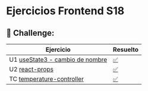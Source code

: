 # Ejercicios Frontend S18

## 🚀 Challenge:

| Ejercicio                                                                                             | Resuelto                                                                          |
| ----------------------------------------------------------------------------------------------------- | --------------------------------------------------------------------------------- |
| U1 [useState3 - cambio de nombre](https://github.com/TheBridge-FullStackDeveloper/ejercicio-useState) | [✅](https://github.com/TheBridge-FullStackDeveloper/ejercicio-useState-solucion) |
| U2 [react-props](https://github.com/TheBridge-FullStackDeveloper/props)                               | [✅](https://github.com/CarlosDiazGirol/props)                                    |
| TC [temperature-controller](https://github.com/TheBridge-FullStackDeveloper/temperature-controller)   | [✅](https://github.com/Reyeslim/temperature-controller)                          |
